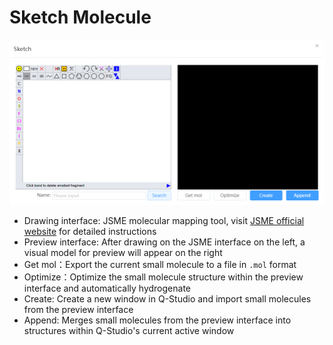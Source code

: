 # Sketch Molecule

![build_crystal](nested/qstudio_manual_build_molecule.png)

- Drawing interface: JSME molecular mapping tool, visit [JSME official website](https://jsme-editor.github.io/help.html) for detailed instructions
- Preview interface: After drawing on the JSME interface on the left, a visual model for preview will appear on the right
- Get mol：Export the current small molecule to a file in `.mol` format
- Optimize：Optimize the small molecule structure within the preview interface and automatically hydrogenate
- Create: Create a new window in Q-Studio and import small molecules from the preview interface
- Append: Merges small molecules from the preview interface into structures within Q-Studio's current active window